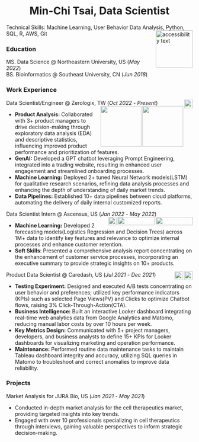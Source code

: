 
<h1 align='center'>
  Min-Chi Tsai,  Data Scientist
</h1>

<p align='left'>
  Technical Skills: Machine Learning, User Behavior Data Analysis, Python, SQL, R, AWS, Git
  <a href="https://www.linkedin.com/in/min-chi-tsai/">
    <img  align="right"  src="https://img.shields.io/badge/linkedin-%230077B5.svg?&style=for-the-badge&logo=linkedin&logoColor=white"
      width="100" alt="accessibility text"/>
  </a>&nbsp;&nbsp;
</p>

    
### Education
MS. Data Science @ Northeastern University, US (_May 2022_)  
BS. Bioinformatics @ Southeast University, CN (_Jun 2018_)

### Work Experience
Data Scientist/Engineer @ Zerologix, TW (_Oct 2022_ - _Present_)
<img align="right" src="https://img.shields.io/badge/MySQL-005C84?style=for-the-badge&logo=mysql&logoColor=white" height="23" style="pointer-events: none;" />
<img align="right" src="https://img.shields.io/badge/Databricks-FF3621?style=for-the-badge&logo=Databricks&logoColor=white" width="110" style="pointer-events: none;"/>
<img align="right" src="https://tinyurl.com/2p9ft7xf" width="110" style="pointer-events: none;"/>  
- **Product Analysis:** Collaborated with 3+ product managers to drive decision-making through exploratory data analysis (EDA) and descriptive statistics, influencing improved product performance and prioritization of features.
- **GenAI:** Developed a GPT chatbot leveraging Prompt Engineering, integrated into a trading website, resulting in enhanced user engagement and streamlined onboarding processes.
- **Machine Learning:** Deployed 2+ tuned Neural Network models(LSTM) for qualitative research scenarios, refining data analysis processes and enhancing the depth of understanding of daily market trends.
- **Data Pipelines:** Established 10+ data pipelines between cloud platforms, automating the delivery of daily internal customized reports.

Data Scientist Intern @ Ascensus, US  (_Jan 2022_ - _May 2022_)   <img align="right" src="https://img.shields.io/badge/Numpy-777BB4?style=for-the-badge&logo=numpy&logoColor=white" width="100"  height="22" unselectable="on"/>
<img align="right" src="https://img.shields.io/badge/TensorFlow-FF6F00?style=for-the-badge&logo=tensorflow&logoColor=white" width="100" height="22" unselectable="on"/>
<img align="right" src="https://img.shields.io/badge/Keras-FF0000?style=for-the-badge&logo=keras&logoColor=white" height="22" />  
- **Machine Learning:** Developed 2 forecasting models(Logistics Regression and Decision Trees) across 1M+ data to identify key features and relevance to optimize internal processes and enhance customer retention.
- **Soft Skills**: Presented a comprehensive analysis report concentrating on the enhancement of customer service processes, incorporating an executive summary to provide strategic insights on 10+ products.

Product Data Scientist @ Caredash, US (_Jul 2021_ - _Dec 2021_)
<img align="right" src="https://img.shields.io/badge/Matomo-3152A0?style=for-the-badge&logo=Matomo&logoColor=white" height="23" />
<img align="right" src="https://img.shields.io/badge/Google%20Analytics-E37400?style=for-the-badge&logo=google%20analytics&logoColor=white" height="23" />
- **Testing Experiment:** Designed and executed A/B tests concentrating on user behavior and preferences; utilized key performance indicators (KPIs) such as selected Page Views(PV) and Clicks to optimize Chatbot flows, raising 3% Click-Through-Action(CTA).
- **Business Intelligence:** Built an interactive Looker dashboard integrating real-time web analytics data from Google Analytics and Matomo, reducing manual labor costs by over 10 hours per week.
- **Key Metrics Design:** Communicated with 5+ project managers, developers, and business analysts to define 15+ KPIs for Looker dashboards for visualizing marketing and operation performance.
- **Maintenance:** Performed routine data maintenance tasks to maintain Tableau dashboard integrity and accuracy, utilizing SQL queries in Matomo to troubleshoot and correct anomalies to improve data reliability.

### Projects
Market Analysis for JURA Bio, US (_Jan 2021_ - _May 2021_)
- Conducted in-depth market analysis for the cell therapeutics market, providing targeted insights into key trends.
- Engaged with over 10 professionals specializing in cell therapeutics through interviews, gaining valuable perspectives to inform strategic decision-making.

